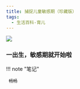 ```yaml
---
title: 捕捉儿童敏感期（珍藏版）
tags:
  - 生活百科-育儿
---
```


![](https://cdn.weread.qq.com/weread/cover/37/cpplatform_dd5fqzohtk5d9gvqwswfgh/t7_cpplatform_dd5fqzohtk5d9gvqwswfgh1698312052.jpg)


### 一出生，敏感期就开始啦




!!! note "笔记"

	 畅畅 

